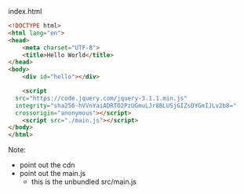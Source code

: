 index.html
```html
<!DOCTYPE html>
<html lang="en">
<head>
    <meta charset="UTF-8">
    <title>Hello World</title>
</head>
<body>
    <div id="hello"></div>

    <script
  src="https://code.jquery.com/jquery-3.1.1.min.js"
  integrity="sha256-hVVnYaiADRTO2PzUGmuLJr8BLUSjGIZsDYGmIJLv2b8="
  crossorigin="anonymous"></script>
    <script src="./main.js"></script>
</body>
</html>
```

Note:
+ point out the cdn
+ point out the main.js
    * this is the unbundled src/main.js